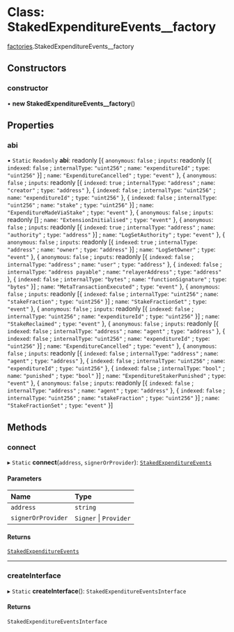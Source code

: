 # Class: StakedExpenditureEvents\_\_factory

[factories](../modules/factories.md).StakedExpenditureEvents__factory

## Constructors

### constructor

• **new StakedExpenditureEvents__factory**()

## Properties

### abi

▪ `Static` `Readonly` **abi**: readonly [{ `anonymous`: ``false`` ; `inputs`: readonly [{ `indexed`: ``false`` ; `internalType`: ``"uint256"`` ; `name`: ``"expenditureId"`` ; `type`: ``"uint256"``  }] ; `name`: ``"ExpenditureCancelled"`` ; `type`: ``"event"``  }, { `anonymous`: ``false`` ; `inputs`: readonly [{ `indexed`: ``true`` ; `internalType`: ``"address"`` ; `name`: ``"creator"`` ; `type`: ``"address"``  }, { `indexed`: ``false`` ; `internalType`: ``"uint256"`` ; `name`: ``"expenditureId"`` ; `type`: ``"uint256"``  }, { `indexed`: ``false`` ; `internalType`: ``"uint256"`` ; `name`: ``"stake"`` ; `type`: ``"uint256"``  }] ; `name`: ``"ExpenditureMadeViaStake"`` ; `type`: ``"event"``  }, { `anonymous`: ``false`` ; `inputs`: readonly [] ; `name`: ``"ExtensionInitialised"`` ; `type`: ``"event"``  }, { `anonymous`: ``false`` ; `inputs`: readonly [{ `indexed`: ``true`` ; `internalType`: ``"address"`` ; `name`: ``"authority"`` ; `type`: ``"address"``  }] ; `name`: ``"LogSetAuthority"`` ; `type`: ``"event"``  }, { `anonymous`: ``false`` ; `inputs`: readonly [{ `indexed`: ``true`` ; `internalType`: ``"address"`` ; `name`: ``"owner"`` ; `type`: ``"address"``  }] ; `name`: ``"LogSetOwner"`` ; `type`: ``"event"``  }, { `anonymous`: ``false`` ; `inputs`: readonly [{ `indexed`: ``false`` ; `internalType`: ``"address"`` ; `name`: ``"user"`` ; `type`: ``"address"``  }, { `indexed`: ``false`` ; `internalType`: ``"address payable"`` ; `name`: ``"relayerAddress"`` ; `type`: ``"address"``  }, { `indexed`: ``false`` ; `internalType`: ``"bytes"`` ; `name`: ``"functionSignature"`` ; `type`: ``"bytes"``  }] ; `name`: ``"MetaTransactionExecuted"`` ; `type`: ``"event"``  }, { `anonymous`: ``false`` ; `inputs`: readonly [{ `indexed`: ``false`` ; `internalType`: ``"uint256"`` ; `name`: ``"stakeFraction"`` ; `type`: ``"uint256"``  }] ; `name`: ``"StakeFractionSet"`` ; `type`: ``"event"``  }, { `anonymous`: ``false`` ; `inputs`: readonly [{ `indexed`: ``false`` ; `internalType`: ``"uint256"`` ; `name`: ``"expenditureId"`` ; `type`: ``"uint256"``  }] ; `name`: ``"StakeReclaimed"`` ; `type`: ``"event"``  }, { `anonymous`: ``false`` ; `inputs`: readonly [{ `indexed`: ``false`` ; `internalType`: ``"address"`` ; `name`: ``"agent"`` ; `type`: ``"address"``  }, { `indexed`: ``false`` ; `internalType`: ``"uint256"`` ; `name`: ``"expenditureId"`` ; `type`: ``"uint256"``  }] ; `name`: ``"ExpenditureCancelled"`` ; `type`: ``"event"``  }, { `anonymous`: ``false`` ; `inputs`: readonly [{ `indexed`: ``false`` ; `internalType`: ``"address"`` ; `name`: ``"agent"`` ; `type`: ``"address"``  }, { `indexed`: ``false`` ; `internalType`: ``"uint256"`` ; `name`: ``"expenditureId"`` ; `type`: ``"uint256"``  }, { `indexed`: ``false`` ; `internalType`: ``"bool"`` ; `name`: ``"punished"`` ; `type`: ``"bool"``  }] ; `name`: ``"ExpenditureStakerPunished"`` ; `type`: ``"event"``  }, { `anonymous`: ``false`` ; `inputs`: readonly [{ `indexed`: ``false`` ; `internalType`: ``"address"`` ; `name`: ``"agent"`` ; `type`: ``"address"``  }, { `indexed`: ``false`` ; `internalType`: ``"uint256"`` ; `name`: ``"stakeFraction"`` ; `type`: ``"uint256"``  }] ; `name`: ``"StakeFractionSet"`` ; `type`: ``"event"``  }]

## Methods

### connect

▸ `Static` **connect**(`address`, `signerOrProvider`): [`StakedExpenditureEvents`](../interfaces/StakedExpenditureEvents.md)

#### Parameters

| Name | Type |
| :------ | :------ |
| `address` | `string` |
| `signerOrProvider` | `Signer` \| `Provider` |

#### Returns

[`StakedExpenditureEvents`](../interfaces/StakedExpenditureEvents.md)

___

### createInterface

▸ `Static` **createInterface**(): `StakedExpenditureEventsInterface`

#### Returns

`StakedExpenditureEventsInterface`
